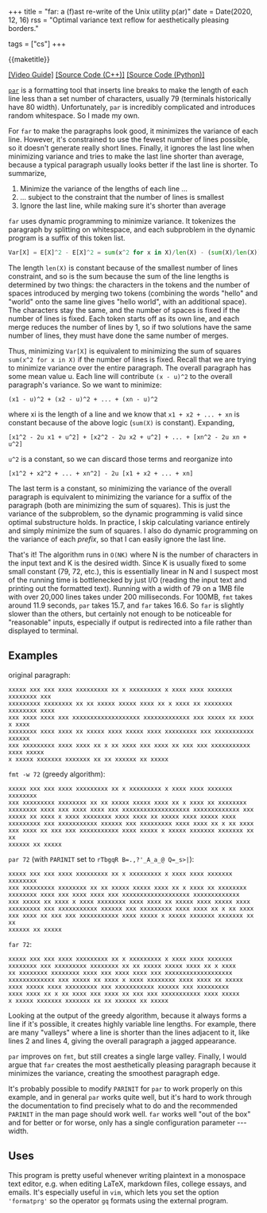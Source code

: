 +++
title = "far: a (f)ast re-write of the Unix utility p(ar)"
date = Date(2020, 12, 16)
rss = "Optimal variance text reflow for aesthetically pleasing borders."

tags = ["cs"]
+++

{{maketitle}}

[[Video Guide]](https://youtu.be/H3Agto3ZSnk)
[[Source Code (C++)]](./far.cpp) [[Source Code (Python)]](./far.py)

[`par`](http://www.nicemice.net/par/) is a formatting tool that inserts line
breaks to make the length of each line less than a set number of characters,
usually 79 (terminals historically have 80 width). Unfortunately, `par` is
incredibly complicated and introduces random whitespace. So I made my own.

For `far` to make the paragraphs look good, it minimizes the variance of
each line. However, it's constrained to use the fewest number of lines
possible, so it doesn't generate really short lines. Finally, it ignores
the last line when minimizing variance and tries to make the last line
shorter than average, because a typical paragraph usually looks better
if the last line is shorter. To summarize,
1. Minimize the variance of the lengths of each line ...
2. ... subject to the constraint that the number of lines is smallest
3. Ignore the last line, while making sure it's shorter than average

`far` uses dynamic programming to minimize variance. It
tokenizes the paragraph by splitting on whitespace, and each
subproblem in the dynamic program is a suffix of this token list.
```python
Var[X] = E[X]^2 - E[X]^2 = sum(x^2 for x in X)/len(X) - (sum(X)/len(X))^2
```
The length `len(X)` is constant because of the smallest number of lines
constraint, and so is the sum because the sum of the line lengths is
determined by two things: the characters in the tokens and the number of
spaces introduced by merging two tokens (combining the words "hello" and
"world" onto the same line gives "hello world", with an additional space).
The characters stay the same, and the number of spaces is fixed if the
number of lines is fixed. Each token starts off as its own line, and each
merge reduces the number of lines by 1, so if two solutions have the same
number of lines, they must have done the same number of merges.

Thus, minimizing `Var[X]` is equivalent to minimizing the sum of squares
`sum(x^2 for x in X)` if the number of lines is fixed. Recall that we
are trying to minimize variance over the entire paragraph. The overall
paragraph has some mean value u. Each line will contribute `(x - u)^2`
to the overall paragraph's variance. So we want to minimize:
```
(x1 - u)^2 + (x2 - u)^2 + ... + (xn - u)^2
```
where xi is the length of a line and we know that `x1 + x2 + ... + xn` is
constant because of the above logic (`sum(X)` is constant). Expanding,
```
[x1^2 - 2u x1 + u^2] + [x2^2 - 2u x2 + u^2] + ... + [xn^2 - 2u xn + u^2]
```
`u^2` is a constant, so we can discard those terms and reorganize into
```
[x1^2 + x2^2 + ... + xn^2] - 2u [x1 + x2 + ... + xn]
```
The last term is a constant, so minimizing the variance of the overall
paragraph is equivalent to minimizing the variance for a suffix of the
paragraph (both are minimizing the sum of squares). This is just the variance
of the subproblem, so the dynamic programming is valid since optimal
substructure holds. In practice, I skip calculating variance entirely and
simply minimize the sum of squares. I also do dynamic programming on the
variance of each _prefix_, so that I can easily ignore the last line.

That's it! The algorithm runs in `O(NK)` where N is the number of characters
in the input text and K is the desired width. Since K is usually fixed to
some small constant (79, 72, etc.), this is essentially linear in N and I
suspect most of the running time is bottlenecked by just I/O (reading the
input text and printing out the formatted text). Running with a width of
79 on a 1MB file with over 20,000 lines takes under 200 milliseconds. For
100MB, `fmt` takes around 11.9 seconds, `par` takes 15.7, and `far` takes
16.6. So `far` is slightly slower than the others, but certainly not enough
to be noticeable for "reasonable" inputs, especially if output is redirected
into a file rather than displayed to terminal.

## Examples

original paragraph:
```
xxxxx xxx xxx xxxx xxxxxxxxx xx x xxxxxxxxx x xxxx xxxx xxxxxxx xxxxxxxx xxx
xxxxxxxxx xxxxxxxx xx xx xxxxx xxxxx xxxx xx x xxxx xx xxxxxxxx xxxxxxxx xxxx
xxx xxxx xxxx xxx xxxxxxxxxxxxxxxxxxx xxxxxxxxxxxxx xxx xxxxx xx xxxx x xxxx
xxxxxxxx xxxx xxxx xx xxxxx xxxx xxxxx xxxx xxxxxxxxx xxx xxxxxxxxxxx xxxxxx
xxx xxxxxxxxx xxxx xxxx xx x xx xxxx xxx xxxx xx xxx xxx xxxxxxxxxxx xxxx xxxxx
x xxxxx xxxxxxx xxxxxxx xx xx xxxxxx xx xxxxx
```

`fmt -w 72` (greedy algorithm):
```
xxxxx xxx xxx xxxx xxxxxxxxx xx x xxxxxxxxx x xxxx xxxx xxxxxxx xxxxxxxx
xxx xxxxxxxxx xxxxxxxx xx xx xxxxx xxxxx xxxx xx x xxxx xx xxxxxxxx
xxxxxxxx xxxx xxx xxxx xxxx xxx xxxxxxxxxxxxxxxxxxx xxxxxxxxxxxxx xxx
xxxxx xx xxxx x xxxx xxxxxxxx xxxx xxxx xx xxxxx xxxx xxxxx xxxx
xxxxxxxxx xxx xxxxxxxxxxx xxxxxx xxx xxxxxxxxx xxxx xxxx xx x xx xxxx
xxx xxxx xx xxx xxx xxxxxxxxxxx xxxx xxxxx x xxxxx xxxxxxx xxxxxxx xx xx
xxxxxx xx xxxxx
```

`par 72` (with `PARINIT` set to `rTbgqR B=.,?'_A_a_@ Q=_s>|`):
```
xxxxx xxx xxx xxxx xxxxxxxxx xx x xxxxxxxxx x xxxx xxxx xxxxxxx xxxxxxxx
xxx xxxxxxxxx xxxxxxxx xx xx xxxxx xxxxx xxxx xx x xxxx xx xxxxxxxx
xxxxxxxx xxxx xxx xxxx xxxx xxx xxxxxxxxxxxxxxxxxxx xxxxxxxxxxxxx
xxx xxxxx xx xxxx x xxxx xxxxxxxx xxxx xxxx xx xxxxx xxxx xxxxx xxxx
xxxxxxxxx xxx xxxxxxxxxxx xxxxxx xxx xxxxxxxxx xxxx xxxx xx x xx xxxx
xxx xxxx xx xxx xxx xxxxxxxxxxx xxxx xxxxx x xxxxx xxxxxxx xxxxxxx xx xx
xxxxxx xx xxxxx
```

`far 72`:
```
xxxxx xxx xxx xxxx xxxxxxxxx xx x xxxxxxxxx x xxxx xxxx xxxxxxx
xxxxxxxx xxx xxxxxxxxx xxxxxxxx xx xx xxxxx xxxxx xxxx xx x xxxx
xx xxxxxxxx xxxxxxxx xxxx xxx xxxx xxxx xxx xxxxxxxxxxxxxxxxxxx
xxxxxxxxxxxxx xxx xxxxx xx xxxx x xxxx xxxxxxxx xxxx xxxx xx xxxxx
xxxx xxxxx xxxx xxxxxxxxx xxx xxxxxxxxxxx xxxxxx xxx xxxxxxxxx
xxxx xxxx xx x xx xxxx xxx xxxx xx xxx xxx xxxxxxxxxxx xxxx xxxxx
x xxxxx xxxxxxx xxxxxxx xx xx xxxxxx xx xxxxx
```

Looking at the output of the greedy algorithm, because it always forms a line
if it's possible, it creates highly variable line lengths. For example, there
are many "valleys" where a line is shorter than the lines adjacent to it, like
lines 2 and lines 4, giving the overall paragraph a jagged appearance.

`par` improves on `fmt`, but still creates a single large valley. Finally,
I would argue that `far` creates the most aesthetically pleasing paragraph
because it minimizes the variance, creating the smoothest paragraph edge.

It's probably possible to modify `PARINIT` for `par` to work properly on this
example, and in general `par` works quite well, but it's hard to work through
the documentation to find precisely what to do and the recommended `PARINIT`
in the man page should work well. `far` works well "out of the box" and for
better or for worse, only has a single configuration parameter --- width.

## Uses

This program is pretty useful whenever writing plaintext in a monospace text
editor, e.g. when editing LaTeX, markdown files, college essays, and emails.
It's especially useful in `vim`, which lets you set the option `'formatprg'`
so the operator `gq` formats using the external program.

